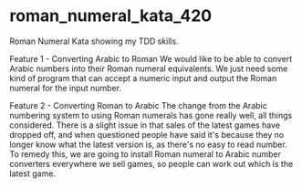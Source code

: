 # roman_numeral_kata_420
Roman Numeral Kata showing my TDD skills.

Feature 1 - Converting Arabic to Roman
We would like to be able to convert Arabic numbers into their Roman numeral equivalents. We just need some kind of program that can accept a numeric input and output the Roman numeral for the input number.

Feature 2 - Converting Roman to Arabic
The change from the Arabic numbering system to using Roman numerals has gone really well, all things considered. There is a slight issue in that sales of the latest games have dropped off, and when questioned people have said it's because they no longer know what the latest version is, as there's no easy to read number. To remedy this, we are going to install Roman numeral to Arabic number converters everywhere we sell games, so people can work out which is the latest game.
